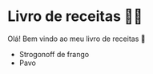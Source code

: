 # Livro de receitas :man_cook:

Olá! Bem vindo ao meu livro de receitas :wave:

- Strogonoff de frango
- Pavo

